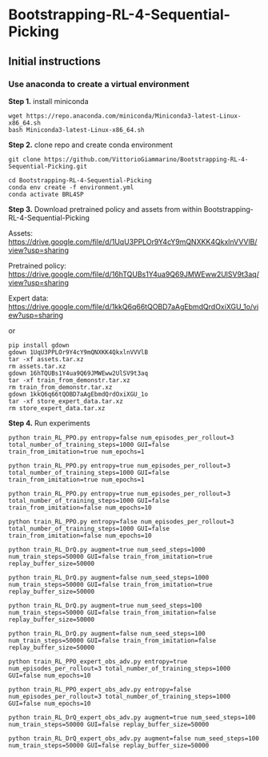 # Bootstrapping-RL-4-Sequential-Picking

## Initial instructions

### Use anaconda to create a virtual environment

**Step 1.** install miniconda

```shell
wget https://repo.anaconda.com/miniconda/Miniconda3-latest-Linux-x86_64.sh
bash Miniconda3-latest-Linux-x86_64.sh
```

**Step 2.** clone repo and create conda environment

```shell
git clone https://github.com/VittorioGiammarino/Bootstrapping-RL-4-Sequential-Picking.git
```

```shell
cd Bootstrapping-RL-4-Sequential-Picking
conda env create -f environment.yml
conda activate BRL4SP
```

**Step 3.** Download pretrained policy and assets from within Bootstrapping-RL-4-Sequential-Picking

Assets: https://drive.google.com/file/d/1UqU3PPLOr9Y4cY9mQNXKK4QkxlnVVVlB/view?usp=sharing

Pretrained policy: https://drive.google.com/file/d/16hTQUBs1Y4ua9Q69JMWEww2UlSV9t3aq/view?usp=sharing

Expert data: https://drive.google.com/file/d/1kkQ6q66tQOBD7aAgEbmdQrdOxiXGU_1o/view?usp=sharing

or 

```shell
pip install gdown
gdown 1UqU3PPLOr9Y4cY9mQNXKK4QkxlnVVVlB
tar -xf assets.tar.xz
rm assets.tar.xz
gdown 16hTQUBs1Y4ua9Q69JMWEww2UlSV9t3aq
tar -xf train_from_demonstr.tar.xz
rm train_from_demonstr.tar.xz 
gdown 1kkQ6q66tQOBD7aAgEbmdQrdOxiXGU_1o
tar -xf store_expert_data.tar.xz
rm store_expert_data.tar.xz
```

**Step 4.** Run experiments

```shell
python train_RL_PPO.py entropy=false num_episodes_per_rollout=3 total_number_of_training_steps=1000 GUI=false train_from_imitation=true num_epochs=1
```

```shell
python train_RL_PPO.py entropy=true num_episodes_per_rollout=3 total_number_of_training_steps=1000 GUI=false train_from_imitation=true num_epochs=1
```
```shell
python train_RL_PPO.py entropy=true num_episodes_per_rollout=3 total_number_of_training_steps=1000 GUI=false train_from_imitation=false num_epochs=10
```

```shell
python train_RL_PPO.py entropy=false num_episodes_per_rollout=3 total_number_of_training_steps=1000 GUI=false train_from_imitation=false num_epochs=10
```


```shell
python train_RL_DrQ.py augment=true num_seed_steps=1000 num_train_steps=50000 GUI=false train_from_imitation=true replay_buffer_size=50000
```

```shell
python train_RL_DrQ.py augment=false num_seed_steps=1000 num_train_steps=50000 GUI=false train_from_imitation=true replay_buffer_size=50000
```
```shell
python train_RL_DrQ.py augment=true num_seed_steps=100 num_train_steps=50000 GUI=false train_from_imitation=false replay_buffer_size=50000
```

```shell
python train_RL_DrQ.py augment=false num_seed_steps=100 num_train_steps=50000 GUI=false train_from_imitation=false replay_buffer_size=50000
```


```shell
python train_RL_PPO_expert_obs_adv.py entropy=true num_episodes_per_rollout=3 total_number_of_training_steps=1000 GUI=false num_epochs=10
```

```shell
python train_RL_PPO_expert_obs_adv.py entropy=false num_episodes_per_rollout=3 total_number_of_training_steps=1000 GUI=false num_epochs=10
```

```shell
python train_RL_DrQ_expert_obs_adv.py augment=true num_seed_steps=100 num_train_steps=50000 GUI=false replay_buffer_size=50000
```

```shell
python train_RL_DrQ_expert_obs_adv.py augment=false num_seed_steps=100 num_train_steps=50000 GUI=false replay_buffer_size=50000
```
